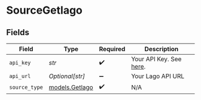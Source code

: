 # SourceGetlago


## Fields

| Field                                                                        | Type                                                                         | Required                                                                     | Description                                                                  |
| ---------------------------------------------------------------------------- | ---------------------------------------------------------------------------- | ---------------------------------------------------------------------------- | ---------------------------------------------------------------------------- |
| `api_key`                                                                    | *str*                                                                        | :heavy_check_mark:                                                           | Your API Key. See <a href="https://doc.getlago.com/docs/api/intro">here</a>. |
| `api_url`                                                                    | *Optional[str]*                                                              | :heavy_minus_sign:                                                           | Your Lago API URL                                                            |
| `source_type`                                                                | [models.Getlago](../models/getlago.md)                                       | :heavy_check_mark:                                                           | N/A                                                                          |